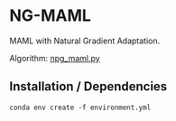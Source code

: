 # NG-MAML
MAML with Natural Gradient Adaptation.

Algorithm: [npg_maml.py](meta_policy_search/meta_algos/npg_maml.py)

## Installation / Dependencies
```
conda env create -f environment.yml
```
